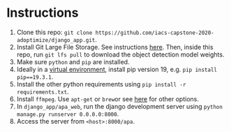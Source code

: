 # Instructions

1. Clone this repo: `git clone https://github.com/iacs-capstone-2020-adoptimize/django_app.git`.
2. Install Git Large File Storage. See instructions [here](https://git-lfs.github.com/). Then, inside this repo, run `git lfs pull` to download the object detection model weights.
3. Make sure `python` and `pip` are installed.
4. Ideally in a [virtual environment](https://docs.python.org/3/library/venv.html), install pip version 19, e.g. `pip install pip==19.3.1`.
5. Install the other python requirements using `pip install -r requirements.txt`.
6. Install `ffmpeg`. Use `apt-get` or `brew`or see [here](https://www.ffmpeg.org/download.html) for other options.
7. In `django_app/apa_web`, run the django development server using `python manage.py runserver 0.0.0.0:8000`.
8. Access the server from `<host>:8000/apa`.

